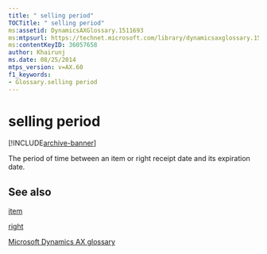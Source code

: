 ```yaml
---
title: " selling period"
TOCTitle: " selling period"
ms:assetid: DynamicsAXGlossary.1511693
ms:mtpsurl: https://technet.microsoft.com/library/dynamicsaxglossary.1511693(v=AX.60)
ms:contentKeyID: 36057658
author: Khairunj
ms.date: 08/25/2014
mtps_version: v=AX.60
f1_keywords:
- Glossary.selling period
---
```


# selling period


[!INCLUDE[archive-banner](includes/archive-banner.md)]

The period of time between an item or right receipt date and its expiration date.

## See also

[item](item.md)

[right](right.md)

[Microsoft Dynamics AX glossary](glossary/microsoft-dynamics-ax-glossary.md)

  



